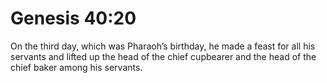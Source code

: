 # Genesis 40:20

On the third day, which was Pharaoh’s birthday, he made a feast for all his servants and lifted up the head of the chief cupbearer and the head of the chief baker among his servants.
